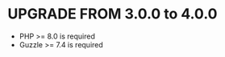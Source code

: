 UPGRADE FROM 3.0.0 to 4.0.0
=======================

* PHP >= 8.0 is required
* Guzzle >= 7.4 is required
